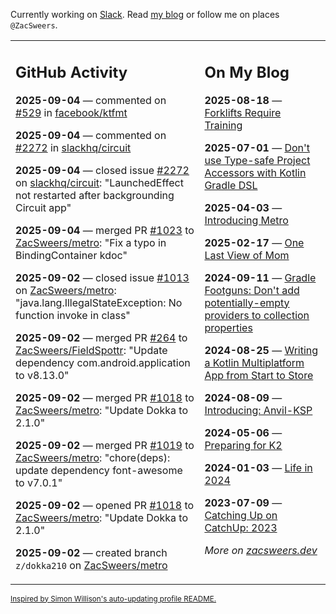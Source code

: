 Currently working on [Slack](https://slack.com/). Read [my blog](https://zacsweers.dev/) or follow me on places `@ZacSweers`.

<table><tr><td valign="top" width="60%">

## GitHub Activity
<!-- githubActivity starts -->
**2025-09-04** — commented on [#529](https://github.com/facebook/ktfmt/issues/529#issuecomment-3255007747) in [facebook/ktfmt](https://github.com/facebook/ktfmt)

**2025-09-04** — commented on [#2272](https://github.com/slackhq/circuit/issues/2272#issuecomment-3254685539) in [slackhq/circuit](https://github.com/slackhq/circuit)

**2025-09-04** — closed issue [#2272](https://github.com/slackhq/circuit/issues/2272) on [slackhq/circuit](https://github.com/slackhq/circuit): "LaunchedEffect not restarted after backgrounding Circuit app"

**2025-09-04** — merged PR [#1023](https://github.com/ZacSweers/metro/pull/1023) to [ZacSweers/metro](https://github.com/ZacSweers/metro): "Fix a typo in BindingContainer kdoc"

**2025-09-02** — closed issue [#1013](https://github.com/ZacSweers/metro/issues/1013) on [ZacSweers/metro](https://github.com/ZacSweers/metro): "java.lang.IllegalStateException: No function invoke in class"

**2025-09-02** — merged PR [#264](https://github.com/ZacSweers/FieldSpottr/pull/264) to [ZacSweers/FieldSpottr](https://github.com/ZacSweers/FieldSpottr): "Update dependency com.android.application to v8.13.0"

**2025-09-02** — merged PR [#1018](https://github.com/ZacSweers/metro/pull/1018) to [ZacSweers/metro](https://github.com/ZacSweers/metro): "Update Dokka to 2.1.0"

**2025-09-02** — merged PR [#1019](https://github.com/ZacSweers/metro/pull/1019) to [ZacSweers/metro](https://github.com/ZacSweers/metro): "chore(deps): update dependency font-awesome to v7.0.1"

**2025-09-02** — opened PR [#1018](https://github.com/ZacSweers/metro/pull/1018) to [ZacSweers/metro](https://github.com/ZacSweers/metro): "Update Dokka to 2.1.0"

**2025-09-02** — created branch `z/dokka210` on [ZacSweers/metro](https://github.com/ZacSweers/metro)
<!-- githubActivity ends -->
</td><td valign="top" width="40%">

## On My Blog
<!-- blog starts -->
**2025-08-18** — [Forklifts Require Training](https://www.zacsweers.dev/forklifts-require-training/)

**2025-07-01** — [Don't use Type-safe Project Accessors with Kotlin Gradle DSL](https://www.zacsweers.dev/dont-use-type-safe-project-accessors-with-kotlin-gradle-dsl/)

**2025-04-03** — [Introducing Metro](https://www.zacsweers.dev/introducing-metro/)

**2025-02-17** — [One Last View of Mom](https://www.zacsweers.dev/one-last-view-of-mom/)

**2024-09-11** — [Gradle Footguns: Don't add potentially-empty providers to collection properties](https://www.zacsweers.dev/gradle-footgun-adding-empty-providers-to-collection-properties/)

**2024-08-25** — [Writing a Kotlin Multiplatform App from Start to Store](https://www.zacsweers.dev/writing-a-kotlin-multiplatform-app-from-start-to-store/)

**2024-08-09** — [Introducing: Anvil-KSP](https://www.zacsweers.dev/introducing-anvil-ksp/)

**2024-05-06** — [Preparing for K2](https://www.zacsweers.dev/preparing-for-k2/)

**2024-01-03** — [Life in 2024](https://www.zacsweers.dev/life-in-2024/)

**2023-07-09** — [Catching Up on CatchUp: 2023](https://www.zacsweers.dev/catching-up-on-catchup-2023/)
<!-- blog ends -->
_More on [zacsweers.dev](https://zacsweers.dev/)_
</td></tr></table>

<sub><a href="https://simonwillison.net/2020/Jul/10/self-updating-profile-readme/">Inspired by Simon Willison's auto-updating profile README.</a></sub>